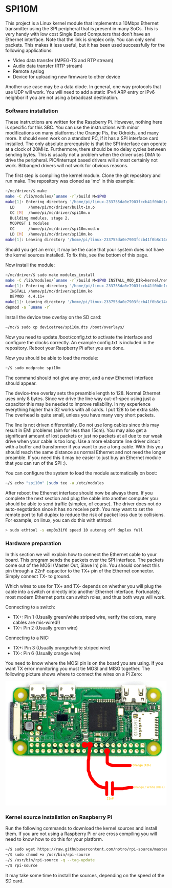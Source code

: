# SPI10M

This project is a Linux kernel module that implements a 10Mbps Ethernet transmitter using the SPI peripheral that is present in many SoCs. This is very handy with low cost Single Board Computers that don't have an Ethernet interface. Note that the link is simplex only. You can only send packets. This makes it less useful, but it has been used successfully for the following applications:
* Video data transfer (MPEG-TS and RTP stream)
* Audio data transfer (RTP stream)
* Remote syslog
* Device for uploading new firmware to other device

Another use case may be a data diode. In general, one way protocols that use UDP will work. You will need to add a static IPv4 ARP entry or IPv6 neighbor if you are not using a broadcast destination.

### Software installation
These instructions are written for the Raspberry Pi. However, nothing here is specific for this SBC. You can use the instructions with minor modifications on many platforms: the Orange Pis, the Odroids, and many more. It should even work on a standard PC, if it has a SPI interface card installed. The only absolute prerequisite is that the SPI interface can operate at a clock of 20MHz. Furthermore, there should be no delay cycles between sending bytes. This is usually not a problem when the driver uses DMA to drive the peripheral. PIO/Interrupt based drivers will almost certainly not work. Bitbanged drivers will not work for obvious reasons.

The first step is compiling the kernel module. Clone the git repository and run make. The repository was cloned as 'mc' in this example:
```sh
~/mc/driver/$ make
make -C /lib/modules/`uname -r`/build M=$PWD
make[1]: Entering directory '/home/pi/linux-233755da0e7903fccb41f0b8c14e1da5244b69ec'
  LD      /home/pi/mc/driver/built-in.o
  CC [M]  /home/pi/mc/driver/spi10m.o
  Building modules, stage 2.
  MODPOST 1 modules
  CC      /home/pi/mc/driver/spi10m.mod.o
  LD [M]  /home/pi/mc/driver/spi10m.ko
make[1]: Leaving directory '/home/pi/linux-233755da0e7903fccb41f0b8c14e1da5244b69ec'
```
Should you get an error, it may be the case that your system does not have the kernel sources installed. To fix this, see the bottom of this page.

Now install the module:
```sh
~/mc/driver/$ sudo make modules_install
make -C /lib/modules/`uname -r`/build M=$PWD INSTALL_MOD_DIR=kernel/net/802 modules_install
make[1]: Entering directory '/home/pi/linux-233755da0e7903fccb41f0b8c14e1da5244b69ec'
  INSTALL /home/pi/mc/driver/spi10m.ko
  DEPMOD  4.4.11+
make[1]: Leaving directory '/home/pi/linux-233755da0e7903fccb41f0b8c14e1da5244b69ec'
depmod -a `uname -r`
```

Install the device tree overlay on the SD card:
```sh
~/mc/$ sudo cp devicetree/spi10m.dts /boot/overlays/
```

Now you need to update /boot/config.txt to activate the interface and configure the clocks correctly. An example config.txt is included in the repository. Reboot your Raspberry Pi after you are done.

Now you should be able to load the module:
```sh
~/$ sudo modprobe spi10m
```
The command should not give any error, and a new Ethernet interface should appear.

The device-tree overlay sets the preamble length to 128. Normal Ethernet uses only 8 bytes. Since we drive the line way out-of-spec using just a capacitor this may be needed to improve reliability. In my experience everything higher than 32 works with all cards. I put 128 to be extra safe. The overhead is quite small, unless you have many very short packets.

The line is not driven differentially. Do not use long cables since this may result in EMI problems (aim for less than 15cm). You may also get a significant amount of lost packets or just no packets at all due to our weak drive when your cable is too long. Use a more elaborate line driver circuit with a buffer and transformer if you want to use a long cable. With this you should reach the same distance as normal Ethernet and not need the longer preamble. If you need this it may be easier to just buy an Ethernet module that you can run of the SPI :).

You can configure the system to load the module automatically on boot:
```sh
~/$ echo "spi10m" |sudo tee -a /etc/modules
```

After reboot the Ethernet interface should now be always there. If you complete the next section and plug the cable into another computer you should be able to send traffic (simplex, of course). The driver does not do auto-negotiation since it has no receive path. You may want to set the remote port to full duplex to reduce the risk of packet loss due to collisions. For example, on linux, you can do this with ethtool:
```sh
> sudo ethtool -s enp0s31f6 speed 10 autoneg off duplex full
```

### Hardware preparation
In this section we will explain how to connect the Ethernet cable to your board. This program sends the packets over the SPI interface. The packets come out of the MOSI (Master Out, Slave In) pin. You should connect this pin through a 22nF capacitor to the TX+ pin of the Ethernet connector. Simply connect TX- to ground. 

Which wires to use for TX+ and TX- depends on whether you will plug the cable into a switch or directly into another Ethernet interface. Fortunately, most modern Ethernet ports can switch roles, and thus both ways will work. 

Connecting to a switch:
* TX+: Pin 1 (Usually green/white striped wire, verify the colors, many cables are mis-wired!)
* TX-: Pin 2 (Usually green wire)

Connecting to a NIC:
* TX+: Pin 3 (Usually orange/white striped wire)
* TX-: Pin 6 (Usually orange wire)

You need to know where the MOSI pin is on the board you are using. If you want TX error monitoring you must tie MOSI and MISO together. The following picture shows where to connect the wires on a Pi Zero:


![Pi Zero Wiring Example](wiring/pizero.png)

### Kernel source installation on Raspberry Pi
Run the following commands to download the kernel sources and install them. If you are not using a Raspberry Pi or are cross compiling you will need to know how to do this for your platform.
```sh
~/$ sudo wget https://raw.githubusercontent.com/notro/rpi-source/master/rpi-source -O /usr/bin/rpi-source
~/$ sudo chmod +x /usr/bin/rpi-source
~/$ /usr/bin/rpi-source -q --tag-update
~/$ rpi-source
```
It may take some time to install the sources, depending on the speed of the SD card.
